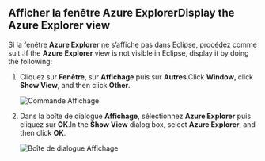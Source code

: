 ## <a name="display-the-azure-explorer-view"></a><span data-ttu-id="d1ab9-101">Afficher la fenêtre Azure Explorer</span><span class="sxs-lookup"><span data-stu-id="d1ab9-101">Display the Azure Explorer view</span></span>

<span data-ttu-id="d1ab9-102">Si la fenêtre **Azure Explorer** ne s’affiche pas dans Eclipse, procédez comme suit :</span><span class="sxs-lookup"><span data-stu-id="d1ab9-102">If the **Azure Explorer** view is not visible in Eclipse, display it by doing the following:</span></span>

1. <span data-ttu-id="d1ab9-103">Cliquez sur **Fenêtre**, sur **Affichage** puis sur **Autres**.</span><span class="sxs-lookup"><span data-stu-id="d1ab9-103">Click **Window**, click **Show View**, and then click **Other**.</span></span>

   ![Commande Affichage](../media/azure-toolkit-for-eclipse-show-azure-explorer/show-az-exp-01.png)

2. <span data-ttu-id="d1ab9-105">Dans la boîte de dialogue **Affichage**, sélectionnez **Azure Explorer** puis cliquez sur **OK**.</span><span class="sxs-lookup"><span data-stu-id="d1ab9-105">In the **Show View** dialog box, select **Azure Explorer**, and then click **OK**.</span></span>

   ![Boîte de dialogue Affichage](../media/azure-toolkit-for-eclipse-show-azure-explorer/show-az-exp-02.png)


